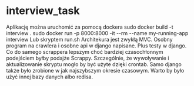 # interview_task
Aplikację można uruchomić za pomocą dockera
sudo docker build -t interview .
sudo docker run -p 8000:8000 -it --rm --name my-running-app interview
Lub skryptem run.sh
Architekura jest zwykłą MVC. Osobny program na crawlera i osobne api w django napisane. Plus testy w django.
Co do samego scrappera lepszym choć bardziej czasochłonnym podejściem byłby podajże Scrappy. Szczególnie, że wywoływanie i aktualizowanie skryptu mogło by być użyte dzięki crontab. Samo django także było zrobione w jak najszybszym okresie czasowym. Warto by było użyć innej bazy danych albo redisa.
